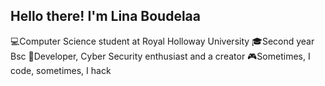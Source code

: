 ## Hello there! I'm Lina Boudelaa 

💻Computer Science student at Royal Holloway University
🎓Second year Bsc 
🎲Developer, Cyber Security enthusiast and a creator
🎮Sometimes, I code, sometimes, I hack
